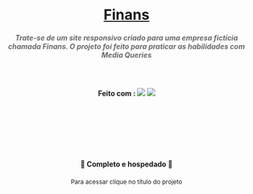 <h1 align="center"><a href="http://diego-quiz.great-site.net/projeto-finances/">Finans</a></h1>

<h5 align="center" style="color:#696969;">Trate-se de um site responsivo criado para uma empresa fictícia chamada Finans. O projeto foi feito para praticar as habilidades com Media Queries<br><br><br></h5>
<h4 align="center">
Feito com : <img src="https://img.shields.io/static/v1?label=&message=HTML5&color=FFF&style=for-the-badge&logo=html5"/>
<img src="https://img.shields.io/static/v1?label=&message=CSS3&color=1572B6&style=for-the-badge&logo=css3"/></h4><br><br><br><br><br>


<h4 align="center">  🚀  Completo e hospedado  🚀</h4>
<p align="center" style="font-size:12px">Para acessar clique no título do projeto</p>